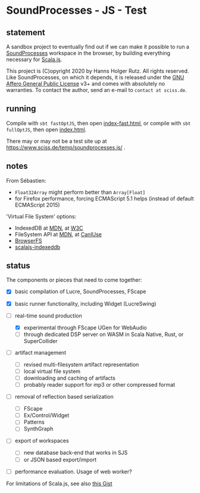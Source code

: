 # SoundProcesses - JS - Test

## statement

A sandbox project to eventually find out if we can make it possible to run a
[SoundProcesses](https://git.iem.at/sciss/SoundProcesses) workspace in the browser, 
by building everything necessary
for [Scala.js](https://www.scala-js.org/).

This project is (C)opyright 2020 by Hanns Holger Rutz. All rights reserved.
Like SoundProcesses, on which it depends, it is released under the 
[GNU Affero General Public License](https://github.com/Sciss/SoundProcessesJSTest/raw/main/LICENSE) v3+
and comes with absolutely no warranties. To contact the author, send an e-mail to `contact at sciss.de`.

## running

Compile with `sbt fastOptJS`, then open [index-fast.html](index-fast.html), or
compile with `sbt fullOptJS`, then open [index.html](index.html).

There may or may not be a test site up at https://www.sciss.de/temp/soundprocesses.js/ .

## notes

From Sébastien:

- `Float32Array` might perform better than `Array[Float]`
- for Firefox performance, forcing ECMAScript 5.1 helps (instead of default ECMAScript 2015)

'Virtual File System' options:

- IndexedDB at [MDN](https://developer.mozilla.org/en-US/docs/Web/API/IndexedDB_API), at [W3C](https://www.w3.org/TR/IndexedDB/)
- FileSystem API at [MDN](https://developer.mozilla.org/en-US/docs/Web/API/FileSystem), at [CanIUse](https://caniuse.com/?search=FileSystem%20API)
- [BrowserFS](https://jvilk.com/browserfs/2.0.0-beta/index.html)
- [scalajs-indexeddb](https://github.com/math85360/scalajs-indexeddb/blob/master/src/main/scala/com/iz2use/indexeddb/IndexedDB.scala)

## status

The components or pieces that need to come together:

- [X] basic compilation of Lucre, SoundProcesses, FScape
- [X] basic runner functionality, including Widget (LucreSwing)
- [ ] real-time sound production

   - [X] experimental through FScape UGen for WebAudio
   - [ ] through dedicated DSP server on WASM in Scala Native, Rust, or SuperCollider
       
- [ ] artifact management

   - [ ] revised multi-filesystem artifact representation
   - [ ] local virtual file system
   - [ ] downloading and caching of artifacts
   - [ ] probably reader support for mp3 or other compressed format
       
- [ ] removal of reflection based serialization 

   - [ ] FScape
   - [ ] Ex/Control/Widget
   - [ ] Patterns
   - [ ] SynthGraph
       
- [ ] export of workspaces 

   - [ ] new database back-end that works in SJS
   - [ ] or JSON based export/import
       
- [ ] performance evaluation. Usage of web worker?

For limitations of Scala.js, see also [this Gist](https://gist.github.com/Sciss/22996370ea2a277a409775705d740993)

